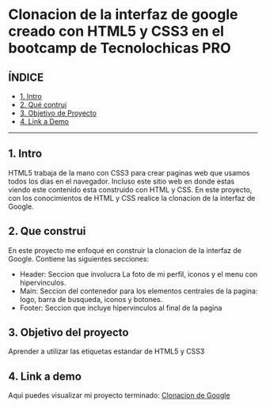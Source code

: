 # Clonacion de la interfaz de google creado con HTML5 y CSS3 en el bootcamp de Tecnolochicas PRO


## **ÍNDICE**

* [1. Intro](https://github.com/FernandaMaciel123/Clonaciongoogle/blob/main/README.md#1-intro)
* [2. Qué contruí](https://github.com/FernandaMaciel123/Clonaciongoogle/blob/main/README.md#2-que-construi)
* [3. Objetivo de Proyecto](https://github.com/FernandaMaciel123/Clonaciongoogle/blob/main/README.md#3-objetivo-del-proyecto)
* [4. Link a Demo](https://github.com/FernandaMaciel123/Clonaciongoogle/blob/main/README.md#4-link-a-demo)
****
## 1. Intro 
HTML5 trabaja de la mano con CSS3 para crear paginas web que usamos todos los dias en el navegador. Incluso este sitio web en donde estas viendo este contenido esta construido con HTML y CSS. En este proyecto, con los conocimientos de HTML y CSS realice la clonacion de la interfaz de Google. 

## 2. Que construi 
En este proyecto me enfoqué en construir la clonacion de la interfaz de Google. 
Contiene las siguientes secciones:

* Header: Seccion que involucra La foto de mi perfil, iconos y el menu con hipervinculos. 
* Main: Seccion del contenedor para los elementos centrales de la pagina: logo, barra de busqueda, iconos y botones. 
* Footer: Seccion que incluye hipervinculos al final de la pagina 

## 3. Objetivo del proyecto 
Aprender a utilizar las etiquetas estandar de HTML5 y CSS3 

## 4. Link a demo 
Aqui puedes visualizar mi proyecto terminado: [Clonacion de Google](#)
